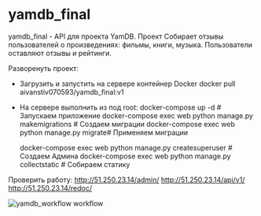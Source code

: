 # yamdb_final
yamdb_final - API для проекта YamDB.
Проект Собирает отзывы пользователей о произведениях: фильмы, книги, музыка. Пользователи оставляют отзывы и рейтинги.

Разворенуть проект:
- Загрузить и запустить на сервере контейнер Docker
    docker pull aivanstiv070593/yamdb_final:v1
- На сервере выполнить из под root:
    docker-compose up -d # Запускаем приложение
    docker-compose exec web python manage.py makemigrations # Создаем миграции
    docker-compose exec web python manage.py migrate# Применяем миграции

    docker-compose exec web python manage.py createsuperuser # Создаем Админа
    docker-compose exec web python manage.py collectstatic # Собираем статику

Проверить работу:
http://51.250.23.14/admin/
http://51.250.23.14/api/v1/
http://51.250.23.14/redoc/


![yamdb_workflow workflow](https://github.com/AIvantsiv070593/yamdb_final/actions/workflows/yamdb_workflow.yml/badge.svg)
